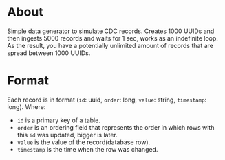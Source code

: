 # About
Simple data generator to simulate CDC records. Creates 1000 UUIDs and then
ingests 5000 records and waits for 1 sec, works as an indefinite loop.
As the result, you have a potentially unlimited amount of records that are spread
between 1000 UUIDs.
# Format
Each record is in format (`id`: uuid, `order`: long, `value`: string, `timestamp`: long). Where:
- `id` is a primary key of a table.
- `order` is an ordering field that represents the order in which rows with this `id` was updated, bigger is later.
- `value` is the value of the record(database row).
- `timestamp` is the time when the row was changed.